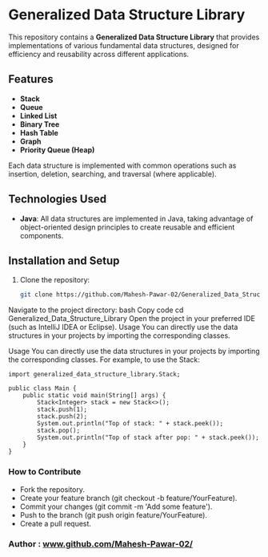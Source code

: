 # Generalized Data Structure Library

This repository contains a **Generalized Data Structure Library** that provides implementations of various fundamental data structures, designed for efficiency and reusability across different applications.

## Features

- **Stack**
- **Queue**
- **Linked List**
- **Binary Tree**
- **Hash Table**
- **Graph**
- **Priority Queue (Heap)**

Each data structure is implemented with common operations such as insertion, deletion, searching, and traversal (where applicable).

## Technologies Used

- **Java**: All data structures are implemented in Java, taking advantage of object-oriented design principles to create reusable and efficient components.
  
## Installation and Setup

1. Clone the repository:
   ```bash
   git clone https://github.com/Mahesh-Pawar-02/Generalized_Data_Structure_Library.git
Navigate to the project directory:
bash
Copy code
cd Generalized_Data_Structure_Library
Open the project in your preferred IDE (such as IntelliJ IDEA or Eclipse).
Usage
You can directly use the data structures in your projects by importing the corresponding classes.

Usage
You can directly use the data structures in your projects by importing the corresponding classes. For example, to use the Stack:

```
import generalized_data_structure_library.Stack;

public class Main {
    public static void main(String[] args) {
        Stack<Integer> stack = new Stack<>();
        stack.push(1);
        stack.push(2);
        System.out.println("Top of stack: " + stack.peek());
        stack.pop();
        System.out.println("Top of stack after pop: " + stack.peek());
    }
}
```
### How to Contribute
- Fork the repository.
- Create your feature branch (git checkout -b feature/YourFeature).
- Commit your changes (git commit -m 'Add some feature').
- Push to the branch (git push origin feature/YourFeature).
- Create a pull request.

### Author : www.github.com/Mahesh-Pawar-02/

